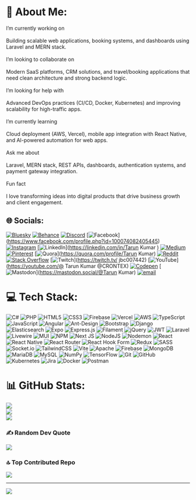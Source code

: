 # 💫 About Me:
I’m currently working on<br><br>Building scalable web applications, booking systems, and dashboards using Laravel and MERN stack.<br><br>I’m looking to collaborate on<br><br>Modern SaaS platforms, CRM solutions, and travel/booking applications that need clean architecture and strong backend logic.<br><br>I’m looking for help with<br><br>Advanced DevOps practices (CI/CD, Docker, Kubernetes) and improving scalability for high-traffic apps.<br><br>I’m currently learning<br><br>Cloud deployment (AWS, Vercel), mobile app integration with React Native, and AI-powered automation for web apps.<br><br>Ask me about<br><br>Laravel, MERN stack, REST APIs, dashboards, authentication systems, and payment gateway integration.<br><br>Fun fact<br><br>I love transforming ideas into digital products that drive business growth and client engagement.


## 🌐 Socials:
[![Bluesky](https://img.shields.io/badge/bluesky-0285FF?style=for-the-badge&logo=bluesky&logoColor=%23FFFFFF)](https://bsky.app/profile/crontex123.bsky.social) [![Behance](https://img.shields.io/badge/Behance-1769ff?logo=behance&logoColor=white)](https://behance.net/tarunkumar517) [![Discord](https://img.shields.io/badge/Discord-%237289DA.svg?logo=discord&logoColor=white)](https://discord.gg/https://discord.gg/F255TVck) [![Facebook](https://img.shields.io/badge/Facebook-%231877F2.svg?logo=Facebook&logoColor=white)] (https://www.facebook.com/profile.php?id=100074082405445) [![Instagram](https://img.shields.io/badge/Instagram-%23E4405F.svg?logo=Instagram&logoColor=white)](https://instagram.com/crontex__) [![LinkedIn](https://img.shields.io/badge/LinkedIn-%230077B5.svg?logo=linkedin&logoColor=white)](https://linkedin.com/in/Tarun Kumar ) [![Medium](https://img.shields.io/badge/Medium-12100E?logo=medium&logoColor=white)](https://medium.com/@@crontex123) [![Pinterest](https://img.shields.io/badge/Pinterest-%23E60023.svg?logo=Pinterest&logoColor=white)](https://pinterest.com/crontex123) [![Quora](https://img.shields.io/badge/Quora-%23B92B27.svg?logo=Quora&logoColor=white)](https://quora.com/profile/Tarun Kumar) [![Reddit](https://img.shields.io/badge/Reddit-%23FF4500.svg?logo=Reddit&logoColor=white)](https://reddit.com/user/u/Little-Respect608) [![Stack Overflow](https://img.shields.io/badge/-Stackoverflow-FE7A16?logo=stack-overflow&logoColor=white)](https://stackoverflow.com/users/22290346) [![Twitch](https://img.shields.io/badge/Twitch-%239146FF.svg?logo=Twitch&logoColor=white)](https://twitch.tv/ jbc007442) [![YouTube](https://img.shields.io/badge/YouTube-%23FF0000.svg?logo=YouTube&logoColor=white)](https://youtube.com/@ Tarun Kumar @CRONTEX) [![Codepen](https://img.shields.io/badge/Codepen-000000?logo=codepen&logoColor=white)](https://codepen.io/https://codepen.io/jbc007442) [![Mastodon](https://img.shields.io/badge/-MASTODON-%232B90D9?logo=mastodon&logoColor=white)](https://mastodon.social/@Tarun Kumar) [![email](https://img.shields.io/badge/Email-D14836?logo=gmail&logoColor=white)](mailto:crontex123@gmail.com) 

# 💻 Tech Stack:
![C#](https://img.shields.io/badge/c%23-%23239120.svg?style=for-the-badge&logo=csharp&logoColor=white) ![PHP](https://img.shields.io/badge/php-%23777BB4.svg?style=for-the-badge&logo=php&logoColor=white) ![HTML5](https://img.shields.io/badge/html5-%23E34F26.svg?style=for-the-badge&logo=html5&logoColor=white) ![CSS3](https://img.shields.io/badge/css3-%231572B6.svg?style=for-the-badge&logo=css3&logoColor=white) ![Firebase](https://img.shields.io/badge/firebase-%23039BE5.svg?style=for-the-badge&logo=firebase) ![Vercel](https://img.shields.io/badge/vercel-%23000000.svg?style=for-the-badge&logo=vercel&logoColor=white) ![AWS](https://img.shields.io/badge/AWS-%23FF9900.svg?style=for-the-badge&logo=amazon-aws&logoColor=white) ![TypeScript](https://img.shields.io/badge/typescript-%23007ACC.svg?style=for-the-badge&logo=typescript&logoColor=white) ![JavaScript](https://img.shields.io/badge/javascript-%23323330.svg?style=for-the-badge&logo=javascript&logoColor=%23F7DF1E) ![Angular](https://img.shields.io/badge/angular-%23DD0031.svg?style=for-the-badge&logo=angular&logoColor=white) ![Ant-Design](https://img.shields.io/badge/-AntDesign-%230170FE?style=for-the-badge&logo=ant-design&logoColor=white) ![Bootstrap](https://img.shields.io/badge/bootstrap-%238511FA.svg?style=for-the-badge&logo=bootstrap&logoColor=white) ![Django](https://img.shields.io/badge/django-%23092E20.svg?style=for-the-badge&logo=django&logoColor=white) ![Elasticsearch](https://img.shields.io/badge/elasticsearch-%230377CC.svg?style=for-the-badge&logo=elasticsearch&logoColor=white) ![Expo](https://img.shields.io/badge/expo-1C1E24?style=for-the-badge&logo=expo&logoColor=#D04A37) ![Express.js](https://img.shields.io/badge/express.js-%23404d59.svg?style=for-the-badge&logo=express&logoColor=%2361DAFB) ![Filament](https://img.shields.io/badge/Filament-FFAA00?style=for-the-badge&logoColor=%23000000) ![jQuery](https://img.shields.io/badge/jquery-%230769AD.svg?style=for-the-badge&logo=jquery&logoColor=white) ![JWT](https://img.shields.io/badge/JWT-black?style=for-the-badge&logo=JSON%20web%20tokens) ![Laravel](https://img.shields.io/badge/laravel-%23FF2D20.svg?style=for-the-badge&logo=laravel&logoColor=white) ![Livewire](https://img.shields.io/badge/livewire-%234e56a6.svg?style=for-the-badge&logo=livewire&logoColor=white) ![MUI](https://img.shields.io/badge/MUI-%230081CB.svg?style=for-the-badge&logo=mui&logoColor=white) ![NPM](https://img.shields.io/badge/NPM-%23CB3837.svg?style=for-the-badge&logo=npm&logoColor=white) ![Next JS](https://img.shields.io/badge/Next-black?style=for-the-badge&logo=next.js&logoColor=white) ![NodeJS](https://img.shields.io/badge/node.js-6DA55F?style=for-the-badge&logo=node.js&logoColor=white) ![Nodemon](https://img.shields.io/badge/NODEMON-%23323330.svg?style=for-the-badge&logo=nodemon&logoColor=%BBDEAD) ![React](https://img.shields.io/badge/react-%2320232a.svg?style=for-the-badge&logo=react&logoColor=%2361DAFB) ![React Native](https://img.shields.io/badge/react_native-%2320232a.svg?style=for-the-badge&logo=react&logoColor=%2361DAFB) ![React Router](https://img.shields.io/badge/React_Router-CA4245?style=for-the-badge&logo=react-router&logoColor=white) ![React Hook Form](https://img.shields.io/badge/React%20Hook%20Form-%23EC5990.svg?style=for-the-badge&logo=reacthookform&logoColor=white) ![Redux](https://img.shields.io/badge/redux-%23593d88.svg?style=for-the-badge&logo=redux&logoColor=white) ![SASS](https://img.shields.io/badge/SASS-hotpink.svg?style=for-the-badge&logo=SASS&logoColor=white) ![Socket.io](https://img.shields.io/badge/Socket.io-black?style=for-the-badge&logo=socket.io&badgeColor=010101) ![TailwindCSS](https://img.shields.io/badge/tailwindcss-%2338B2AC.svg?style=for-the-badge&logo=tailwind-css&logoColor=white) ![Vite](https://img.shields.io/badge/vite-%23646CFF.svg?style=for-the-badge&logo=vite&logoColor=white) ![Apache](https://img.shields.io/badge/apache-%23D42029.svg?style=for-the-badge&logo=apache&logoColor=white) ![Firebase](https://img.shields.io/badge/firebase-a08021?style=for-the-badge&logo=firebase&logoColor=ffcd34) ![MongoDB](https://img.shields.io/badge/MongoDB-%234ea94b.svg?style=for-the-badge&logo=mongodb&logoColor=white) ![MariaDB](https://img.shields.io/badge/MariaDB-003545?style=for-the-badge&logo=mariadb&logoColor=white) ![MySQL](https://img.shields.io/badge/mysql-4479A1.svg?style=for-the-badge&logo=mysql&logoColor=white) ![NumPy](https://img.shields.io/badge/numpy-%23013243.svg?style=for-the-badge&logo=numpy&logoColor=white) ![TensorFlow](https://img.shields.io/badge/TensorFlow-%23FF6F00.svg?style=for-the-badge&logo=TensorFlow&logoColor=white) ![Git](https://img.shields.io/badge/git-%23F05033.svg?style=for-the-badge&logo=git&logoColor=white) ![GitHub](https://img.shields.io/badge/github-%23121011.svg?style=for-the-badge&logo=github&logoColor=white) ![Kubernetes](https://img.shields.io/badge/kubernetes-%23326ce5.svg?style=for-the-badge&logo=kubernetes&logoColor=white) ![Jira](https://img.shields.io/badge/jira-%230A0FFF.svg?style=for-the-badge&logo=jira&logoColor=white) ![Docker](https://img.shields.io/badge/docker-%230db7ed.svg?style=for-the-badge&logo=docker&logoColor=white) ![Postman](https://img.shields.io/badge/Postman-FF6C37?style=for-the-badge&logo=postman&logoColor=white)
# 📊 GitHub Stats:
![](https://github-readme-stats.vercel.app/api?username=jbc007442&theme=dark&hide_border=false&include_all_commits=true&count_private=false)<br/>
![](https://nirzak-streak-stats.vercel.app/?user=jbc007442&theme=dark&hide_border=false)<br/>
![](https://github-readme-stats.vercel.app/api/top-langs/?username=jbc007442&theme=dark&hide_border=false&include_all_commits=true&count_private=false&layout=compact)

### ✍️ Random Dev Quote
![](https://quotes-github-readme.vercel.app/api?type=horizontal&theme=radical)

### 🔝 Top Contributed Repo
![](https://github-contributor-stats.vercel.app/api?username=jbc007442&limit=5&theme=dark&combine_all_yearly_contributions=true)

---
[![](https://visitcount.itsvg.in/api?id=jbc007442&icon=0&color=0)](https://visitcount.itsvg.in)

<!-- Proudly created with GPRM ( https://gprm.itsvg.in ) -->
